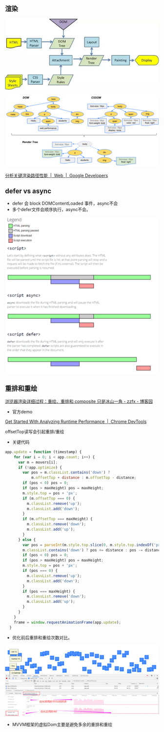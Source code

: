 
## 渲染

![html render 过程](images/html-render.jpg)

![render tree](images/render-tree.png)


[分析关键渲染路径性能  |  Web  |  Google Developers](https://developers.google.com/web/fundamentals/performance/critical-rendering-path/analyzing-crp?hl=zh-cn)

## defer vs async

- defer 会 block DOMContentLoaded 事件，async不会
- 多个defer文件会顺序执行，async不会。

![defer vs async](images/defer-async.png)

## 重排和重绘

[浏览器渲染详细过程：重绘、重排和 composite 只是冰山一角 - zzfx - 博客园](https://www.cnblogs.com/feng9exe/p/10907959.html)

- 官方demo

[Get Started With Analyzing Runtime Performance  |  Chrome DevTools](https://developers.google.com/web/tools/chrome-devtools/evaluate-performance)

offsetTop读写会引起重排/重绘

- 关键代码

```js
app.update = function (timestamp) {
    for (var i = 0; i < app.count; i++) {
      var m = movers[i];
      if (!app.optimize) {
        var pos = m.classList.contains('down') ?
            m.offsetTop + distance : m.offsetTop - distance;
        if (pos < 0) pos = 0;
        if (pos > maxHeight) pos = maxHeight;
        m.style.top = pos + 'px';
        if (m.offsetTop === 0) {
          m.classList.remove('up');
          m.classList.add('down');
        }
        if (m.offsetTop === maxHeight) {
          m.classList.remove('down');
          m.classList.add('up');
        }
      } else {
        var pos = parseInt(m.style.top.slice(0, m.style.top.indexOf('px')));
        m.classList.contains('down') ? pos += distance : pos -= distance;
        if (pos < 0) pos = 0;
        if (pos > maxHeight) pos = maxHeight;
        m.style.top = pos + 'px';
        if (pos === 0) {
          m.classList.remove('up');
          m.classList.add('down');
        }
        if (pos === maxHeight) {
          m.classList.remove('down');
          m.classList.add('up');
        }
      }
    }
    frame = window.requestAnimationFrame(app.update);
  }
```

- 优化前后重排和重绘次数对比。

![优化前后重排和重绘次数对比。](images/relayout-css-recal.png)

- MVVM框架的虚拟Dom主要是避免多余的重排和重绘